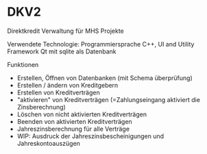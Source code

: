 # DKV2
Direktkredit Verwaltung für MHS Projekte

Verwendete Technologie: 
Programmiersprache C++, 
UI and Utility Framework Qt mit sqlite als Datenbank

Funktionen
- Erstellen, Öffnen von Datenbanken (mit Schema überprüfung)
- Erstellen / ändern von Kreditgebern
- Erstellen von Kreditverträgen
- "aktivieren" von Kreditverträgen (=Zahlungseingang aktiviert die Zinsberechnung)
- Löschen von nicht aktivierten Kreditverträgen
- Beenden von aktivierten Kreditverträgen
- Jahreszinsberechnung für alle Verträge
- WIP: Ausdruck der Jahreszinsbescheinigungen und Jahreskontoauszügen
